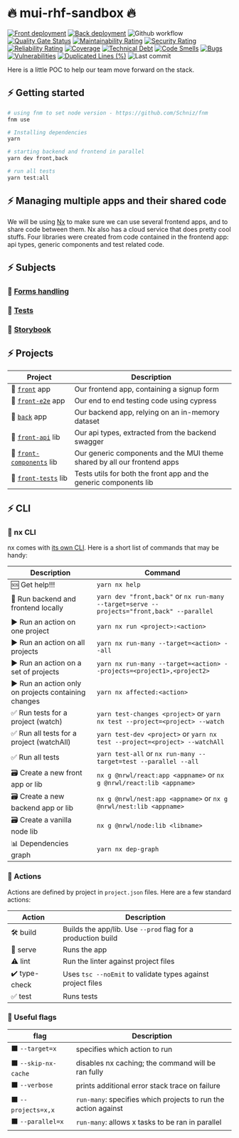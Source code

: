 # 🔥 mui-rhf-sandbox 🔥

[![Front deployment](https://img.shields.io/github/deployments/jpb06/mui-rhf-sandbox/production?label=front%20deploy&logo=vercel&logoColor=white)](https://mui-rhf-sandbox.vercel.app/)
[![Back deployment](https://img.shields.io/github/deployments/jpb06/mui-rhf-sandbox/rhf-mui-nx-sandbox-back?label=back%20deploy&logo=heroku&logoColor=dodgerblue)](https://rhf-mui-nx-sandbox-back.herokuapp.com/)
![Github workflow](https://img.shields.io/github/workflow/status/jpb06/mui-rhf-sandbox/tests%20and%20sonarcloud%20scan?label=last%20workflow&logo=github-actions)
[![Quality Gate Status](https://sonarcloud.io/api/project_badges/measure?project=jpb06_mui-rhf-sandbox&metric=alert_status)](https://sonarcloud.io/summary/new_code?id=jpb06_mui-rhf-sandbox)
[![Maintainability Rating](https://sonarcloud.io/api/project_badges/measure?project=jpb06_mui-rhf-sandbox&metric=sqale_rating)](https://sonarcloud.io/summary/new_code?id=jpb06_mui-rhf-sandbox)
[![Security Rating](https://sonarcloud.io/api/project_badges/measure?project=jpb06_mui-rhf-sandbox&metric=security_rating)](https://sonarcloud.io/summary/new_code?id=jpb06_mui-rhf-sandbox)
[![Reliability Rating](https://sonarcloud.io/api/project_badges/measure?project=jpb06_mui-rhf-sandbox&metric=reliability_rating)](https://sonarcloud.io/summary/new_code?id=jpb06_mui-rhf-sandbox)
[![Coverage](https://sonarcloud.io/api/project_badges/measure?project=jpb06_mui-rhf-sandbox&metric=coverage)](https://sonarcloud.io/summary/new_code?id=jpb06_mui-rhf-sandbox)
[![Technical Debt](https://sonarcloud.io/api/project_badges/measure?project=jpb06_mui-rhf-sandbox&metric=sqale_index)](https://sonarcloud.io/summary/new_code?id=jpb06_mui-rhf-sandbox)
[![Code Smells](https://sonarcloud.io/api/project_badges/measure?project=jpb06_mui-rhf-sandbox&metric=code_smells)](https://sonarcloud.io/summary/new_code?id=jpb06_mui-rhf-sandbox)
[![Bugs](https://sonarcloud.io/api/project_badges/measure?project=jpb06_mui-rhf-sandbox&metric=bugs)](https://sonarcloud.io/summary/new_code?id=jpb06_mui-rhf-sandbox)
[![Vulnerabilities](https://sonarcloud.io/api/project_badges/measure?project=jpb06_mui-rhf-sandbox&metric=vulnerabilities)](https://sonarcloud.io/summary/new_code?id=jpb06_mui-rhf-sandbox)
[![Duplicated Lines (%)](https://sonarcloud.io/api/project_badges/measure?project=jpb06_mui-rhf-sandbox&metric=duplicated_lines_density)](https://sonarcloud.io/summary/new_code?id=jpb06_mui-rhf-sandbox)
![Last commit](https://img.shields.io/github/last-commit/jpb06/mui-rhf-sandbox?logo=git)

Here is a little POC to help our team move forward on the stack.

## ⚡ Getting started

```bash
# using fnm to set node version - https://github.com/Schniz/fnm
fnm use

# Installing dependencies
yarn

# starting backend and frontend in parallel
yarn dev front,back

# run all tests
yarn test:all
```

## ⚡ Managing multiple apps and their shared code

We will be using [Nx](https://nx.dev) to make sure we can use several frontend apps, and to share code between them. Nx also has a cloud service that does pretty cool stuffs. Four libraries were created from code contained in the frontend app: api types, generic components and test related code.

## ⚡ Subjects

### 🔶 [Forms handling](./docs/react-hook-form.md)

### 🔶 [Tests](./docs/tests.md)

### 🔶 [Storybook](./docs/storybook.md)

## ⚡ Projects

|                 Project                           |           Description                                                     |
| ------------------------------------------------ | --------------------------------------------------------------------- |
| 🚀 [`front`](./apps/front/README.md) app  | Our frontend app, containing a signup form |
| 🚀 [`front-e2e`](./apps/front-e2e/README.md) app  | Our end to end testing code using cypress |
| 🚀 [`back`](./apps/back/README.md) app  | Our backend app, relying on an in-memory dataset|
| 🧩 [`front-api`](./libs/front/api/README.md) lib  |Our api types, extracted from the backend swagger|
| 🧩 [`front-components`](./libs/front/components/README.md) lib  |Our generic components and the MUI theme shared by all our frontend apps|
| 🧩 [`front-tests`](./libs/front/tests/README.md) lib  |Tests utils for both the front app and the generic components lib|

## ⚡ CLI

### 🔶 nx CLI

nx comes with [its own CLI](https://nx.dev/l/n/getting-started/nx-cli). Here is a short list of commands that may be handy:

| Description                                           | Command                                                               |
| ------------------------------------------------ | --------------------------------------------------------------------- |
| 🆘 Get help!!!| `yarn nx help` |
| 🚀 Run backend and frontend locally                  | `yarn dev "front,back"` or `nx run-many --target=serve --projects="front,back" --parallel`                                              |
| ▶️ Run an action on one project                             | `yarn nx run <project>:<action>`           |
| ▶️ Run an action on all projects                             | `yarn nx run-many --target=<action> --all`           |
| ▶️ Run an action on a set of projects                         | `yarn nx run-many --target=<action> --projects=<project1>,<project2>`              |
| ▶️ Run an action only on projects containing changes | `yarn nx affected:<action>`                                              |
| ✅ Run tests for a project (watch)         | `yarn test-changes <project>` or `yarn nx test --project=<project> --watch`                                        |
| ✅ Run all tests for a project (watchAll)     | `yarn test-dev <project>` or `yarn nx test --project=<project> --watchAll`                                                |
| ✅ Run all tests                                  | `yarn test-all` or `nx run-many --target=test --parallel --all`                                                       |
| 🗃️ Create a new front app or lib                           | `nx g @nrwl/react:app <appname>` or  `nx g @nrwl/react:lib <appname>`                                                  |
| 🗃️ Create a new backend app or lib                            | `nx g @nrwl/nest:app <appname>` or `nx g @nrwl/nest:lib <appname>`                                                   |
| 🗃️ Create a vanilla node lib                            | `nx g @nrwl/node:lib <libname>`                                                   |
| 📊 Dependencies graph                             | `yarn nx dep-graph`                                                   |

### 🔶 Actions

Actions are defined by project in `project.json` files. Here are a few standard actions:

| Action                                           | Description                                                               |
| ------------------------------------------------ | --------------------------------------------------------------------- |
| 🛠️ build  | Builds the app/lib. Use `--prod` flag for a production build |
| 🚀 serve  | Runs the app  |
| ⚠️ lint  | Run the linter against project files  |
| ✔️ type-check  | Uses `tsc --noEmit` to validate types against project files |
| ✅ test  | Runs tests |

### 🔶 Useful flags

| flag                                           | Description                                                               |
| ------------------------------------------------ | --------------------------------------------------------------------- |
| ⬛  `--target=x`  | specifies which action to run |
| ⬛  `--skip-nx-cache`  | disables nx caching; the command will be ran fully |
| ⬛  `--verbose`  | prints additional error stack trace on failure
| ⬛  `--projects=x,x`  | `run-many`: specifies which projects to run the action against |
| ⬛  `--parallel=x`  | `run-many`: allows x tasks to be ran in parallel |

